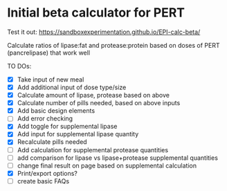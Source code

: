  # Initial beta calculator for PERT
 
 Test it out: https://sandboxexperimentation.github.io/EPI-calc-beta/
 
 Calculate ratios of lipase:fat and protease:protein based on doses of PERT (pancrelipase) that work well
 
 TO DOs:
 - [x] Take input of new meal
 - [x] Add additional input of dose type/size
 - [x] Calculate amount of lipase, protease based on above
 - [x] Calculate number of pills needed, based on above inputs
 - [x] Add basic design elements
 - [ ] Add error checking
 - [x] Add toggle for supplemental lipase
 - [x] Add input for supplemental lipase quantity
 - [x] Recalculate pills needed 
 - [ ] Add calculation for supplemental protease quantities
 - [ ] add comparison for lipase vs lipase+protease supplemental quantities
 - [ ] change final result on page based on supplemental calculation
 - [x] Print/export options?
 - [ ] create basic FAQs
